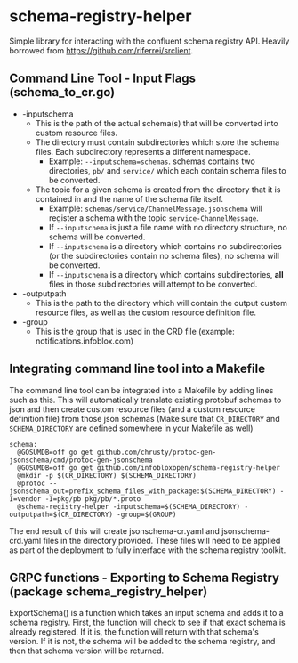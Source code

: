 # schema-registry-helper
Simple library for interacting with the confluent schema registry API. Heavily borrowed from https://github.com/riferrei/srclient.

## Command Line Tool - Input Flags (schema_to_cr.go)
- -inputschema
  - This is the path of the actual schema(s) that will be converted into custom resource files.
  - The directory must contain subdirectories which store the schema files. Each subdirectory represents a different namespace.
    - Example: `--inputschema=schemas`. schemas contains two directories, `pb/` and `service/` which each contain schema files to be converted.
  - The topic for a given schema is created from the directory that it is contained in and the name of the schema file itself.
    - Example: `schemas/service/ChannelMessage.jsonschema` will register a schema with the topic `service-ChannelMessage`.
    - If `--inputschema` is just a file name with no directory structure, no schema will be converted.
    - If `--inputschema` is a directory which contains no subdirectories (or the subdirectories contain no schema files), no schema will be converted.
    - If `--inputschema` is a directory which contains subdirectories, **all** files in those subdirectories will attempt to be converted.
- -outputpath
  - This is the path to the directory which will contain the output custom resource files, as well as the custom resource definition file.
- -group
  - This is the group that is used in the CRD file (example: notifications.infoblox.com)
    
## Integrating command line tool into a Makefile
The command line tool can be integrated into a Makefile by adding lines such as this. This will automatically translate existing protobuf schemas to json and then create custom resource files (and a custom resource definition file) from those json schemas (Make sure that `CR_DIRECTORY` and `SCHEMA_DIRECTORY` are defined somewhere in your Makefile as well)

```.PHONY schema-clean: schema
schema:
  @GOSUMDB=off go get github.com/chrusty/protoc-gen-jsonschema/cmd/protoc-gen-jsonschema
  @GOSUMDB=off go get github.com/infobloxopen/schema-registry-helper
  @mkdir -p $(CR_DIRECTORY) $(SCHEMA_DIRECTORY)
  @protoc --jsonschema_out=prefix_schema_files_with_package:$(SCHEMA_DIRECTORY) -I=vendor -I=pkg/pb pkg/pb/*.proto
  @schema-registry-helper -inputschema=$(SCHEMA_DIRECTORY) -outputpath=$(CR_DIRECTORY) -group=$(GROUP)
```

The end result of this will create jsonschema-cr.yaml and jsonschema-crd.yaml files in the directory provided. These files will need to be applied as part of the deployment to fully interface with the schema registry toolkit.

## GRPC functions - Exporting to Schema Registry (package schema_registry_helper)
ExportSchema() is a function which takes an input schema and adds it to a schema registry. 
First, the function will check to see if that exact schema is already registered. 
If it is, the function will return with that schema's version.
If it is not, the schema will be added to the schema registry, and then that schema version will be returned.
